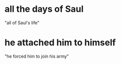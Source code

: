 # all the days of Saul

"all of Saul's life"

# he attached him to himself

"he forced him to join his army"


